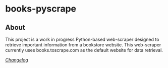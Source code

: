 # books-pyscrape

## About

This project is a work in progress Python-based web-scraper designed to retrieve important information from a bookstore website.
This web-scraper currently uses books.toscrape.com as the default website for data retrieval.

*[Changelog](https://github.com/Wolfed9902/books-pyscrape/blob/master/CHANGELOG.md)*
